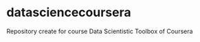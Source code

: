 datasciencecoursera
===================

Repository create for course Data Scientistic Toolbox of Coursera
